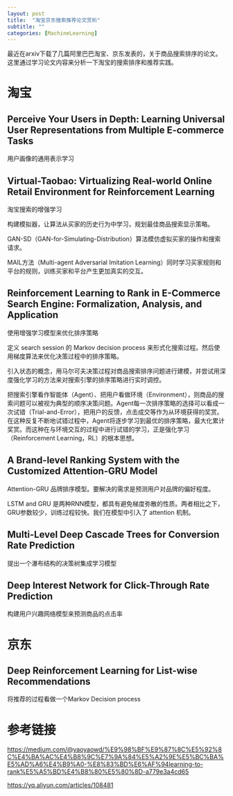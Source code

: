 ```yaml
---
layout: post
title:  "淘宝京东搜索推荐论文赏析"
subtitle: ""
categories: [MachineLearning]
---
```


最近在arxiv下载了几篇阿里巴巴淘宝、京东发表的，关于商品搜索排序的论文。
这里通过学习论文内容来分析一下淘宝的搜索排序和推荐实践。

# 淘宝

## Perceive Your Users in Depth: Learning Universal User Representations from Multiple E-commerce Tasks

用户画像的通用表示学习


## Virtual-Taobao: Virtualizing Real-world Online Retail Environment for Reinforcement Learning

淘宝搜索的增强学习

构建模拟器，让算法从买家的历史行为中学习，规划最佳商品搜索显示策略。

GAN-SD（GAN-for-Simulating-Distribution）算法模仿虚拟买家的操作和搜索请求。

MAIL方法（Multi-agent Adversarial Imitation Learning）同时学习买家规则和平台的规则，训练买家和平台产生更加真实的交互。


## Reinforcement Learning to Rank in E-Commerce Search Engine: Formalization, Analysis, and Application

使用增强学习模型来优化排序策略

定义 search session 的 Markov decision process 来形式化搜索过程。然后使用梯度算法来优化决策过程中的排序策略。

引入状态的概念，用马尔可夫决策过程对商品搜索排序问题进行建模，并尝试用深度强化学习的方法来对搜索引擎的排序策略进行实时调控。

把搜索引擎看作智能体（Agent）、把用户看做环境（Environment），则商品的搜索问题可以被视为典型的顺序决策问题。Agent每一次排序策略的选择可以看成一次试错（Trial-and-Error），把用户的反馈，点击成交等作为从环境获得的奖赏。在这种反复不断地试错过程中，Agent将逐步学习到最优的排序策略，最大化累计奖赏。而这种在与环境交互的过程中进行试错的学习，正是强化学习（Reinforcement Learning，RL）的根本思想。


## A Brand-level Ranking System with the Customized Attention-GRU Model

Attention-GRU 品牌排序模型。要解决的需求是预测用户对品牌的偏好程度。

LSTM and GRU 是两种RNN模型，都具有避免梯度弥散的性质。两者相比之下，GRU参数较少，训练过程较快。我们在模型中引入了 attention 机制。



## Multi-Level Deep Cascade Trees for Conversion Rate Prediction

提出一个瀑布结构的决策树集成学习模型


## Deep Interest Network for Click-Through Rate Prediction

构建用户兴趣网络模型来预测商品的点击率



# 京东

## Deep Reinforcement Learning for List-wise Recommendations

将推荐的过程看做一个Markov Decision process




# 参考链接

https://medium.com/@yaoyaowd/%E9%98%BF%E9%87%8C%E5%92%8C%E4%BA%AC%E4%B8%9C%E7%9A%84%E5%A2%9E%E5%BC%BA%E5%AD%A6%E4%B9%A0-%E8%83%BD%E6%AF%94learning-to-rank%E5%A5%BD%E4%B8%80%E5%80%8D-a779e3a4cd65

https://yq.aliyun.com/articles/108481
